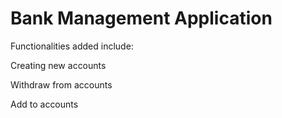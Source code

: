 # Bank Management Application

Functionalities added include:

Creating new accounts

Withdraw from accounts

Add to accounts

